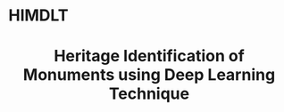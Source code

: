 # HIMDLT
<h1 align="center">Heritage Identification of Monuments using Deep Learning Technique</h1>
